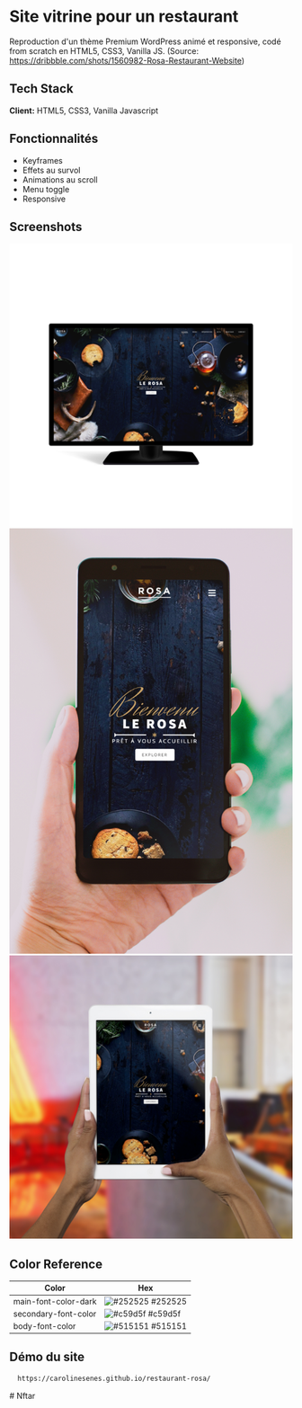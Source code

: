 
# Site vitrine pour un restaurant

Reproduction d'un thème Premium WordPress animé et responsive, codé from scratch en HTML5, CSS3, Vanilla JS.
(Source: https://dribbble.com/shots/1560982-Rosa-Restaurant-Website)
## Tech Stack

**Client:** HTML5, CSS3, Vanilla Javascript

  
## Fonctionnalités

- Keyframes
- Effets au survol
- Animations au scroll
- Menu toggle
- Responsive

  
## Screenshots

![desktop](https://github.com/CarolineSenes/restaurant-rosa/blob/master/images/readme/01.png)
![mobile](https://github.com/CarolineSenes/restaurant-rosa/blob/master/images/readme/mobile.png)
![tablet](https://github.com/CarolineSenes/restaurant-rosa/blob/master/images/readme/tablet.png)

  ## Color Reference

| Color             | Hex                                                                |
| ----------------- | ------------------------------------------------------------------ |
| main-font-color-dark | ![#252525](https://via.placeholder.com/10/252525?text=+) #252525 |
| secondary-font-color | ![#c59d5f](https://via.placeholder.com/10/c59d5f?text=+) #c59d5f |
| body-font-color | ![#515151](https://via.placeholder.com/10/515151?text=+) #515151 |


## Démo du site


```bash
  https://carolinesenes.github.io/restaurant-rosa/
```



  #   N f t a r 
 
 